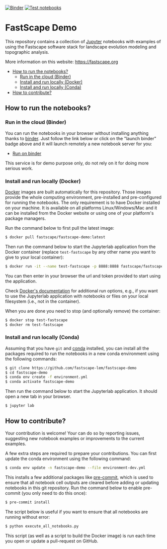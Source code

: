 [![Binder](https://mybinder.org/badge_logo.svg)](https://mybinder.org/v2/gh/fastscape-lem/fastscape-demo/master?urlpath=lab)
[![Test notebooks](https://github.com/fastscape-lem/fastscape-demo/workflows/Test%20notebooks/badge.svg)](https://github.com/fastscape-lem/fastscape-demo/actions)

# FastScape Demo

This repository contains a collection of [Jupyter](http://jupyter.org/)
notebooks with examples of using the Fastscape software stack for landscape
evolution modeling and topographic analysis.

More information on this website: https://fastscape.org

- [How to run the notebooks?](#how-to-run-the-notebooks)
    - [Run in the cloud (Binder)](#run-in-the-cloud-binder)
    - [Install and run locally (Docker)](#install-and-run-locally-docker)
    - [Install and run locally (Conda)](#install-and-run-locally-conda)
- [How to contribute?](#how-to-contribute)

## How to run the notebooks?

### Run in the cloud (Binder)

You can run the notebooks in your browser without installing anything thanks to
[binder](https://mybinder.org/). Just follow the link below or click on the
"launch binder" badge above and it will launch remotely a new notebook server
for you:

- [Run on binder](https://mybinder.org/v2/gh/fastscape-lem/fastscape-demo/master?urlpath=lab)

This service is for demo purpose only, do not rely on it for doing more serious
work.

### Install and run locally (Docker)

[Docker](https://www.docker.com/) images are built automatically for this
repository. Those images provide the whole computing environment, pre-installed
and pre-configured for running the notebooks. The only requirement is to
have Docker installed on your machine. It is available on all platforms
Linux/Windows/Mac and it can be installed from the Docker website or using one
of your platform's package managers.

Run the command below to first pull the latest image:

```bash
$ docker pull fastscape/fastscape-demo:latest
```

Then run the command below to start the Jupyterlab application from the Docker
container (replace `test-fastscape` by any other name you want to give to your
local container):

```bash
$ docker run -it --name test-fastscape -p 8888:8888 fastscape/fastscape-demo jupyter lab --ip 0.0.0.0
```

You can then enter in your browser the url and token provided to start using the
application.

Check [Docker's documentation](https://docs.docker.com/) for additional run
options, e.g., if you want to use the Jupyterlab application with notebooks or
files on your local filesystem (i.e., not in the container).

When you are done you need to stop (and optionally remove) the container:

``` bash
$ docker stop test-fastscape
$ docker rm test-fastscape
```

### Install and run locally (Conda)

Assuming that you have `git` and [conda](https://conda.io/docs/index.html)
installed, you can install all the packages required to run the notebooks in a
new conda environment using the following commands:

```bash
$ git clone https://github.com/fastscape-lem/fastscape-demo
$ cd fastscape-demo
$ conda env create -f environment.yml
$ conda activate fastscape-demo
```

Then run the command below to start the Jupyterlab application. It should
open a new tab in your browser.

```bash
$ jupyter lab
```

## How to contribute?

Your contribution is welcome! Your can do so by reporting issues, suggesting new
notebook examples or improvements to the current examples.

A few extra steps are required to prepare your contributions. You can first
update the conda environment using the following command:

```bash
$ conda env update -n fastscape-demo --file environment-dev.yml 
```

This installs a few additional packages like
[pre-commit](https://pre-commit.com/), which is used to ensure that all notebook
cell outputs are cleared before adding or updating notebooks in this git
repository. Run the command below to enable pre-commit (you only need to do this
once):

```bash
$ pre-commit install
```

The script below is useful if you want to ensure that all notebooks are running
without error:

```bash
$ python execute_all_notebooks.py
```

This script (as well as a script to build the Docker image) is run each time you
open or update a pull-request on GitHub.
